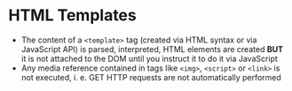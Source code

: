 # HTML Templates

- The content of a `<template>` tag (created via HTML syntax or via JavaScript API) is parsed, interpreted, HTML elements are created **BUT** it is not attached to the DOM until you instruct it to do it via JavaScript
- Any media reference contained in tags like `<img>`, `<script>` or `<link>` is not executed, i. e. GET HTTP requests are not automatically performed
